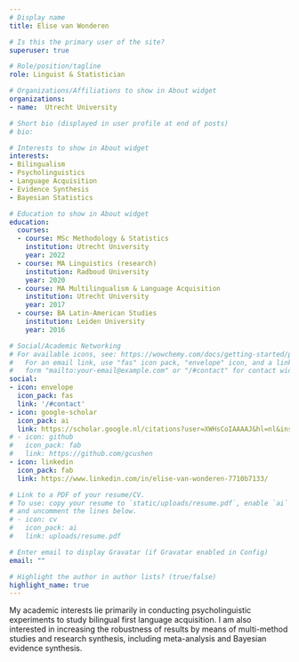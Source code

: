 ```yaml
---
# Display name
title: Elise van Wonderen

# Is this the primary user of the site?
superuser: true

# Role/position/tagline
role: Linguist & Statistician

# Organizations/Affiliations to show in About widget
organizations:
- name:  Utrecht University

# Short bio (displayed in user profile at end of posts)
# bio: 

# Interests to show in About widget
interests:
- Bilingualism
- Psycholinguistics
- Language Acquisition
- Evidence Synthesis
- Bayesian Statistics

# Education to show in About widget
education:
  courses:
  - course: MSc Methodology & Statistics
    institution: Utrecht University
    year: 2022
  - course: MA Linguistics (research)
    institution: Radboud University
    year: 2020
  - course: MA Multilingualism & Language Acquisition
    institution: Utrecht University
    year: 2017
  - course: BA Latin-American Studies
    institution: Leiden University
    year: 2016

# Social/Academic Networking
# For available icons, see: https://wowchemy.com/docs/getting-started/page-builder/#icons
#   For an email link, use "fas" icon pack, "envelope" icon, and a link in the
#   form "mailto:your-email@example.com" or "/#contact" for contact widget.
social:
- icon: envelope
  icon_pack: fas
  link: '/#contact'
- icon: google-scholar
  icon_pack: ai
  link: https://scholar.google.nl/citations?user=XWHsCoIAAAAJ&hl=nl&inst=7240083048524121927
# - icon: github
#   icon_pack: fab
#   link: https://github.com/gcushen
- icon: linkedin
  icon_pack: fab
  link: https://www.linkedin.com/in/elise-van-wonderen-7710b7133/

# Link to a PDF of your resume/CV.
# To use: copy your resume to `static/uploads/resume.pdf`, enable `ai` icons in `params.toml`, 
# and uncomment the lines below.
# - icon: cv
#   icon_pack: ai
#   link: uploads/resume.pdf

# Enter email to display Gravatar (if Gravatar enabled in Config)
email: ""

# Highlight the author in author lists? (true/false)
highlight_name: true
---
```



My academic interests lie primarily in conducting psycholinguistic experiments to study bilingual first language acquisition. I am also interested in increasing the robustness of results by means of multi-method studies and research synthesis, including meta-analysis and Bayesian evidence synthesis. 

